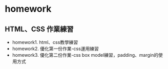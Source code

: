 # homework
<h2>HTML、CSS 作業練習</h2>
<ul>
  <li>homework1. html、css教學練習</li>
  <li>homework2. 優化第一份作業-css運用練習</li>
  <li>homework3. 優化第二份作業-css box model練習，padding、margin的使用方式</li>
</ul>
